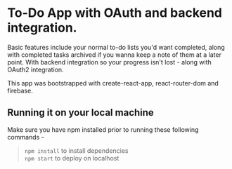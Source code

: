 # To-Do App with OAuth and backend integration.  
Basic features include your normal to-do lists you'd want completed, along with completed tasks archived if you wanna keep a note of them at a later point. With backend integration so your progress isn't lost - along with OAuth2 integration.  
  
This app was bootstrapped with create-react-app, react-router-dom and firebase.  
## Running it on your local machine  
Make sure you have npm installed prior to running these following commands -  
> `npm install` to install dependencies  
> `npm start` to deploy on localhost  
